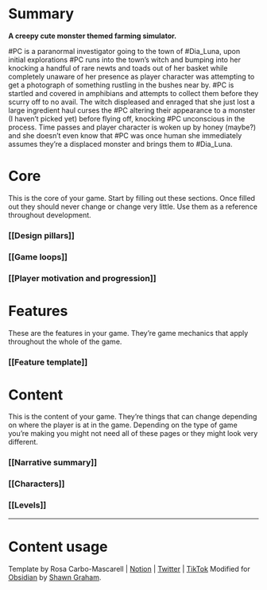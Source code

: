 # Summary
**A creepy cute monster themed farming simulator.**

#PC is a paranormal investigator going to the town of #Dia_Luna, upon initial explorations #PC runs into the town’s witch and bumping into her knocking a handful of rare newts and toads out of her basket while completely unaware of her presence as player character was attempting to get a photograph of something rustling in the bushes near by. #PC is startled and covered in amphibians and attempts to collect them before they scurry off to no avail. The witch displeased and enraged that she just lost a large ingredient haul curses the #PC altering their appearance to a monster (I haven’t picked yet) before flying off, knocking #PC unconscious in the process. Time passes and player character is woken up by honey (maybe?) and she doesn’t even know that #PC was once human she immediately assumes they’re a displaced monster and brings them to #Dia_Luna.
# Core
This is the core of your game. Start by filling out these sections. Once filled out they should never change or change very little. Use them as a reference throughout development.
### [[Design pillars]]
### [[Game loops]]
### [[Player motivation and progression]]
# Features
These are the features in your game. They’re game mechanics that apply throughout the whole of the game.
### [[Feature template]]
# Content
This is the content of your game. They’re things that can change depending on where the player is at in the game. Depending on the type of game you’re making you might not need all of these pages or they might look very different.
### [[Narrative summary]]
### [[Characters]]
### [[Levels]]
---
# Content usage
Template by Rosa Carbo-Mascarell | [Notion](https://glamorous-save-06a.notion.site/Game-design-template-0132383574dd4c2dbff5d14e3a90761c) | [Twitter](https://twitter.com/moreelen) | [TikTok](https://www.tiktok.com/@moreelen)
Modified for [Obsidian](https://obsidian.md) by [Shawn Graham](https://shawngraham.github.io).